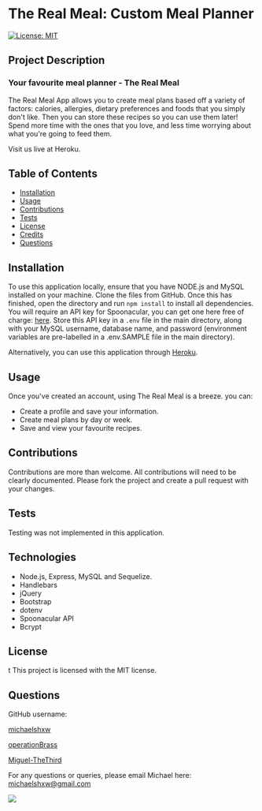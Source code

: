 # The Real Meal: Custom Meal Planner

[![License: MIT](https://img.shields.io/badge/License-MIT-yellow.svg)](https://opensource.org/licenses/MIT)

## Project Description
### Your favourite meal planner - The Real Meal
The Real Meal App allows you to create meal plans based off a variety of factors: calories, allergies, dietary preferences and foods that you simply don't like. Then you can store these recipes so you can use them later! Spend more time with the ones that you love, and less time worrying about what you're going to feed them.

Visit us live at Heroku.

## Table of Contents
* [Installation](#installation)  
* [Usage](#usage)
* [Contributions](#contributions)
* [Tests](#tests)
* [License](#license)
* [Credits](#credits)
* [Questions](#questions)

## Installation 

To use this application locally, ensure that you have NODE.js and MySQL installed on your machine. Clone the files from GitHub. Once this has finished, open the directory and run ```npm install``` to install all dependencies. You will require an API key for Spoonacular, you can get one here free of charge: [here](#https://spoonacular.com/). Store this API key in a ```.env``` file in the main directory, along with your MySQL username, database name, and password (environment variables are pre-labelled in a .env.SAMPLE file in the main directory). 

Alternatively, you can use this application through [Heroku](#https://realmealplanning.herokuapp.com/).

## Usage

Once you've created an account, using The Real Meal is a breeze. you can:

* Create a profile and save your information.
* Create meal plans by day or week. 
* Save and view your favourite recipes.

## Contributions

Contributions are more than welcome. All contributions will need to be clearly documented. Please fork the project and create a pull request with your changes. 

## Tests 

Testing was not implemented in this application.

## Technologies

* Node.js, Express, MySQL and Sequelize.
* Handlebars
* jQuery
* Bootstrap
* dotenv
* Spoonacular API
* Bcrypt

## License
t
This project is licensed with the MIT license.

## Questions

GitHub username: 

[michaelshxw](http://www.github.com/michaelshxw)

[operationBrass](http://www.github.com/operationBrass)

[Miguel-TheThird](http://www.github.com/Miguel-TheThird)

For any questions or queries, please email Michael here: [michaelshxw@gmail.com](mailto:michaelshxw@gmail.com)

![](./assets/screenshots/realmealweeklyplan.png)

